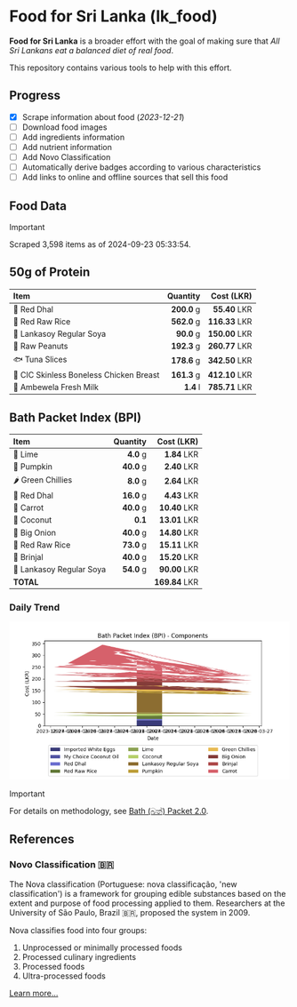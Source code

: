 # Food for Sri Lanka (lk_food)

**Food for Sri Lanka** is a broader effort with the goal of making sure that *All Sri Lankans eat a balanced diet of real food*.

This repository contains various tools to help with this effort.

## Progress

* [X] Scrape information about food (*2023-12-21*)
* [ ] Download food images
* [ ] Add ingredients information
* [ ] Add nutrient information
* [ ] Add Novo Classification
* [ ] Automatically derive badges according to various characteristics
* [ ] Add links to online and offline sources that sell this food

## Food Data

> [!IMPORTANT]
> Scraped 3,598 items as of 2024-09-23 05:33:54.

## 50g of Protein

<div id="table_protein">

Item | Quantity | Cost (LKR)
:--- | ---: | ---:
🍲 Red Dhal | **200.0** g | **55.40** LKR
🍚 Red Raw Rice | **562.0** g | **116.33** LKR
🍲 Lankasoy Regular Soya | **90.0** g | **150.00** LKR
🥜 Raw Peanuts | **192.3** g | **260.77** LKR
🐟 Tuna Slices | **178.6** g | **342.50** LKR
🍗 CIC Skinless Boneless Chicken Breast | **161.3** g | **412.10** LKR
🥛 Ambewela Fresh Milk | **1.4** l | **785.71** LKR

</div>

## Bath Packet Index (BPI)

<div id="table_bp">

Item | Quantity | Cost (LKR)
:--- | ---: | ---:
🍋 Lime | **4.0** g | **1.84** LKR
🎃 Pumpkin | **40.0** g | **2.40** LKR
🌶️ Green Chillies | **8.0** g | **2.64** LKR
🍲 Red Dhal | **16.0** g | **4.43** LKR
🥕 Carrot | **40.0** g | **10.40** LKR
🥥 Coconut | **0.1**  | **13.01** LKR
🧅 Big Onion | **40.0** g | **14.80** LKR
🍚 Red Raw Rice | **73.0** g | **15.11** LKR
🍆 Brinjal | **40.0** g | **15.20** LKR
🍲 Lankasoy Regular Soya | **54.0** g | **90.00** LKR
**TOTAL** |   | **169.84** LKR

</div>

### Daily Trend

![BPI](images/bpi.png)

> [!IMPORTANT]
> For details on methodology, see [Bath (බත්) Packet 2.0](https://medium.com/on-economics/bath-%E0%B6%B6%E0%B6%AD%E0%B7%8A-packet-2-0-f3e999c54bf5).

## References

### Novo Classification 🇧🇷

The Nova classification (Portuguese: nova classificação, 'new classification') is a framework for grouping edible substances based on the extent and purpose of food processing applied to them. Researchers at the University of São Paulo, Brazil 🇧🇷, proposed the system in 2009.

Nova classifies food into four groups:

1. Unprocessed or minimally processed foods
2. Processed culinary ingredients
3. Processed foods
4. Ultra-processed foods

[Learn more...](https://en.wikipedia.org/wiki/Nova_classification)
